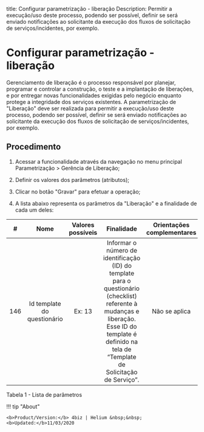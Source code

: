 title: Configurar parametrização - liberação
Description: Permitir a execução/uso deste processo, podendo ser possível, definir se será enviado notificações ao solicitante da execução dos fluxos de solicitação de serviços/incidentes, por exemplo.
# Configurar parametrização - liberação

Gerenciamento de liberação é o processo responsável por planejar, programar e
controlar a construção, o teste e a implantação de liberações, e por entregar
novas funcionalidades exigidas pelo negócio enquanto protege a integridade dos
serviços existentes. A parametrização de "Liberação" deve ser realizada para
permitir a execução/uso deste processo, podendo ser possível, definir se será
enviado notificações ao solicitante da execução dos fluxos de solicitação de
serviços/incidentes, por exemplo.

Procedimento
----------------

1.  Acessar a funcionalidade através da navegação no menu principal
    Parametrização \> Gerência de Liberação;

2.  Definir os valores dos parâmetros (atributos);

3.  Clicar no botão "Gravar" para efetuar a operação;

4.  A lista abaixo representa os parâmetros da "Liberação" e a finalidade de
    cada um deles:

|  #  |                                     Nome                                    | Valores possíveis |                                                                                               Finalidade                                                                                              | Orientações complementares |
|:---:|:---------------------------------------------------------------------------:|:-----------------:|:-----------------------------------------------------------------------------------------------------------------------------------------------------------------------------------------------------:|:--------------------------:|
| 146 |                         Id template do questionário                         |       Ex: 13      | Informar o número de identificação (ID) do template para o questionário (checklist) referente à mudanças e liberação. Esse ID do template é definido na tela de “Template de Solicitação de Serviço”. |        Não se aplica       |



Tabela 1 - Lista de parâmetros

!!! tip "About"

    <b>Product/Version:</b> 4biz | Helium &nbsp;&nbsp;
    <b>Updated:</b>11/03/2020

